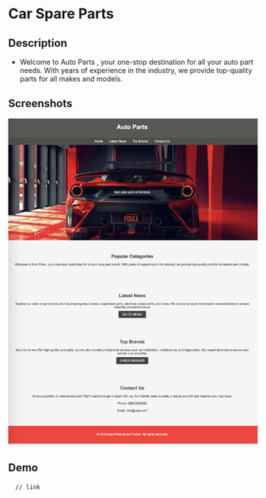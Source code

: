 # Car Spare Parts

## Description

- Welcome to Auto Parts , your one-stop destination for all your auto part needs. With years of experience in the industry, we provide top-quality parts for all makes and models.


## Screenshots

![Auto parts landing page ](/screenshots/auto-parts-page.png)

## Demo

```bash
  // link
```




